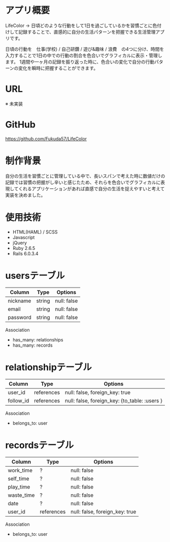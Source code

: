 # アプリ概要
LifeColor
-> 日頃どのような行動をして1日を過ごしているかを習慣ごとに色付けして記録することで、直感的に自分の生活パターンを把握できる生活管理アプリです。

日頃の行動を　仕事(学校) / 自己研鑽 / 遊び&趣味 / 浪費　の4つに分け、時間を入力することで1日の中での行動の割合を色合いでグラフィカルに表示・管理します。
1週間や一ヶ月の記録を振り返った時に、色合いの変化で自分の行動パターンの変化を瞬時に把握することができます。

# URL
※ 未実装

# GitHub
https://github.com/Fukuda57/LifeColor

# 制作背景
自分の生活を習慣ごとに管理している中で、長いスパンで考えた時に数値だけの記録では習慣の把握がし辛いと感じたため、それらを色合いでグラフィカルに表現してくれるアプリケーションがあれば直感で自分の生活を捉えやすいと考えて実装を決めました。

# 使用技術
- HTML(HAML) / SCSS
- Javascript
- jQuery
- Ruby 2.6.5
- Rails 6.0.3.4


# usersテーブル


|Column|Type|Options|
|------|----|-------|
|nickname|string|null: false|
|email|string|null: false|
|password|string|null: false|

Association

- has_many: relationships
- has_many: records

# relationshipテーブル

|Column|Type|Options|
|------|---|--------|
|user_id|references|null: false, foreign_key: true|
|follow_id|references|null: false, foreign_key: {to_table: :users }|

Association

- belongs_to: user

# recordsテーブル

|Column|Type|Options|
|-----|----|--------|
|work_time|?|null: false|
|self_time|?|null: false|
|play_time|?|null: false|
|waste_time|?|null: false|
|date|?|null: false|
|user_id|references|null: false, foreign_key: true|

Association

- belongs_to: user